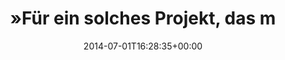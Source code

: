 ---
retweeted: false
source: <a href="http://twitter.com" rel="nofollow">Twitter Web Client</a>
entities:
  hashtags: []
  symbols: []
  user_mentions: []
  urls:
  - url: http://t.co/K6NKWSGz3g
    expanded_url: http://www.sueddeutsche.de/politik/bundeswehr-von-der-leyen-bereit-fuer-kampfdrohnen-1.2026116
    display_url: sueddeutsche.de/politik/bundes…
    indices:
    - '118'
    - '140'
display_text_range:
- '0'
- '140'
favorite_count: '0'
id_str: '484010687652691968'
truncated: false
retweet_count: '0'
id: '484010687652691968'
possibly_sensitive: false
created_at: Tue Jul 01 16:28:35 +0000 2014
favorited: false
full_text: "»Für ein solches Projekt, das mindestens ein Jahrzehnt dauert, werden
  wir nun Partner suchen« – Farewell Steuergelder"
lang: de
quote_url: http://www.sueddeutsche.de/politik/bundeswehr-von-der-leyen-bereit-fuer-kampfdrohnen-1.2026116
tags:
- pesos:twitter
date: '2014-07-01T16:28:35+00:00'
src: https://twitter.com/bascht/status/484010687652691968
original_url: https://twitter.com/bascht/status/484010687652691968
type: twitter_tweet
text: "»Für ein solches Projekt, das mindestens ein Jahrzehnt dauert, werden wir nun
  Partner suchen« – Farewell Steuergelder"
title: "»Für ein solches Projekt, das m"

---